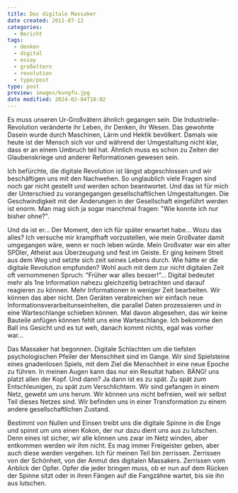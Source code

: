 ```yaml
---
title: Das digitale Massaker
date created: 2011-07-12
categories:
  - Bericht
tags:
  - denken
  - digital
  - essay
  - großeltern
  - revolution
  - type/post
type: post
preview: images/kungfu.jpg
date modified: 2024-02-04T18:02
---
```


Es muss unseren Ur-Großvätern ähnlich gegangen sein. Die Industrielle-Revolution veränderte ihr Leben, ihr Denken, ihr Wesen. Das gewohnte Dasein wurde durch Maschinen, Lärm und Hektik bevölkert. Damals wie heute ist der Mensch sich vor und während der Umgestaltung nicht klar, dass er an einem Umbruch teil hat. Ähnlich muss es schon zu Zeiten der Glaubenskriege und anderer Reformationen gewesen sein.

Ich befürchte, die digitale Revolution ist längst abgeschlossen und wir beschäftigen uns mit den Nachwehen. So unglaublich viele Fragen sind noch gar nicht gestellt und werden schon beantwortet. Und das ist für mich der Unterschied zu vorangegangen gesellschaftlichen Umgestaltungen. Die Geschwindigkeit mit der Änderungen in der Gesellschaft eingeführt werden ist enorm. Man mag sich ja sogar manchmal fragen: "Wie konnte ich nur bisher ohne?".

Und da ist er... Der Moment, den ich für später erwartet habe... Wozu das alles? Ich versuche mir krampfhaft vorzustellen, wie mein Großvater damit umgegangen wäre, wenn er noch leben würde. Mein Großvater war ein alter SPDler, Atheist aus Überzeugung und fest im Geiste. Er ging keinem Streit aus dem Weg und setzte sich zeit seines Lebens durch. Wie hätte er die digitale Revolution empfunden? Wohl auch mit dem zur nicht digitalen Zeit oft vernommenen Spruch: "Früher war alles besser!"...
Digital bedeutet mehr als 1ne Information nahezu gleichzeitig betrachten und darauf reagieren zu können. Mehr Informationen in weniger Zeit bearbeiten. Wir können das aber nicht. Den Geräten verabreichen wir einfach neue Informationsverarbeitunseinheiten, die parallel Daten prozessieren und in eine Warteschlange schieben können. Mal davon abgesehen, das wir keine Bauteile anfügen können fehlt uns eine Warteschlange. Ich bekomme den Ball ins Gesicht und es tut weh, danach kommt nichts, egal was vorher war...

Das Massaker hat begonnen. Digitale Schlachten um die tiefsten psychologischen Pfeiler der Menschheit sind im Gange. Wir sind Spielsteine eines gnadenlosen Spiels, mit dem Ziel die Menschheit in eine neue Epoche zu führen.
In meinen Augen kann das nur ein Resultat haben. BÄNG! uns platzt allen der Kopf. Und dann? Ja dann ist es zu spät. Zu spät zum Entschleunigen, zu spät zum Verschlichtern. Wir sind gefangen in einem Netz, gewebt um uns herum. Wir können uns nicht befreien, weil wir selbst Teil dieses Netzes sind. Wir befinden uns in einer Transformation zu einem andere gesellschaftlichen Zustand.

Bestimmt von Nullen und Einsen treibt uns die digitale Spinne in die Enge und spinnt um uns einen Kokon, der nur dazu dient uns aus zu lutschen. Denn eines ist sicher, wir alle können uns zwar im Netz winden, aber entkommen werden wir ihm nicht. Es mag immer Freigeister geben, aber auch diese werden vergehen.
Ich für meinen Teil bin zerrissen. Zerrissen von der Schönheit, von der Anmut des digitalen Massakers. Zerrissen vom Anblick der Opfer. Opfer die jeder bringen muss, ob er nun auf dem Rücken der Spinne sitzt oder in ihren Fängen auf die Fangzähne wartet, bis sie ihn aus lutschen.
